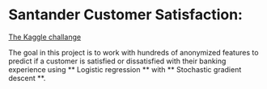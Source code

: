 # Santander Customer Satisfaction:
[The Kaggle challange](https://www.kaggle.com/c/santander-customer-satisfaction/overview)

The goal in this project is to work with hundreds of anonymized features to predict if a customer is satisfied or dissatisfied with their banking experience using ** Logistic regression ** with ** Stochastic gradient descent **.
